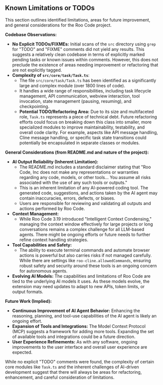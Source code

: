 ## Known Limitations or TODOs

This section outlines identified limitations, areas for future improvement, and general considerations for the Roo Code project.

**Codebase Observations:**

*   **No Explicit TODOs/FIXMEs:** Initial scans of the `src` directory using `grep` for "TODO" and "FIXME" comments did not yield any results. This suggests a relatively clean codebase in terms of explicitly marked pending tasks or known issues within comments. However, this does not preclude the existence of areas needing improvement or refactoring that are not explicitly tagged.
*   **Complexity of `src/core/task/Task.ts`**:
    *   The file `src/core/task/Task.ts` has been identified as a significantly large and complex module (over 1800 lines of code).
    *   It handles a wide range of responsibilities, including task lifecycle management, API communication, webview interaction, tool invocation, state management (pausing, resuming), and checkpointing.
    *   **Potential TODO/Refactoring Area:** Due to its size and multifaceted role, `Task.ts` represents a piece of technical debt. Future refactoring efforts could focus on breaking down this class into smaller, more specialized modules to improve maintainability, testability, and overall code clarity. For example, aspects like API message handling, Cline message handling, or specific task state transitions could potentially be encapsulated in separate classes or modules.

**General Considerations (from README.md and nature of the project):**

*   **AI Output Reliability (Inherent Limitation):**
    *   The README.md includes a standard disclaimer stating that "Roo Code, Inc does not make any representations or warranties regarding any code, models, or other tools... You assume all risks associated with the use of any such tools or outputs."
    *   This is an inherent limitation of any AI-powered coding tool. The generated code, suggestions, and actions taken by the AI agent may contain inaccuracies, errors, defects, or biases.
    *   Users are responsible for reviewing and validating all outputs and actions performed by Roo Code.
*   **Context Management:**
    *   While Roo Code 3.19 introduced "Intelligent Context Condensing," managing the context window effectively for large projects or long conversations remains a complex challenge for all LLM-based agents. There might be ongoing efforts or future needs to further refine context handling strategies.
*   **Tool Capabilities and Safety:**
    *   The ability to execute terminal commands and automate browser actions is powerful but also carries risks if not managed carefully. While there are settings like `roo-cline.allowedCommands`, ensuring robust safety and security around these tools is an ongoing concern for autonomous agents.
*   **Evolving AI Models:** The capabilities and limitations of Roo Code are tied to the underlying AI models it uses. As these models evolve, the extension may need updates to adapt to new APIs, token limits, or output formats.

**Future Work (Implied):**

*   **Continuous Improvement of AI Agent Behavior:** Enhancing the reasoning, planning, and tool-use capabilities of the AI agent is likely an ongoing effort.
*   **Expansion of Tools and Integrations:** The Model Context Protocol (MCP) suggests a framework for adding more tools. Expanding the set of available tools and integrations could be a future direction.
*   **User Experience Refinements:** As with any software, ongoing improvements to the user interface and overall user experience are expected.

While no explicit "TODO" comments were found, the complexity of certain core modules like `Task.ts` and the inherent challenges of AI-driven development suggest that there will always be areas for refactoring, enhancement, and careful consideration of limitations.
